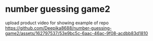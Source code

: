 # number guessing game2

 upload product video for showing example of repo
 https://github.com/Deepika8688/number-guessing-game2/assets/162797537/53e9bc5c-6aac-46ac-9f08-acdbb83d1810


